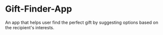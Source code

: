 # Gift-Finder-App
An app that helps user find the perfect gift by suggesting options based on the recipient's interests.
